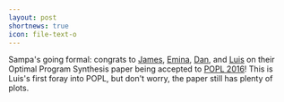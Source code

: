 ```yaml
---
layout: post
shortnews: true
icon: file-text-o
---
```

Sampa's going formal: congrats to [James][], [Emina][], [Dan][], and [Luis][] on their Optimal Program Synthesis paper being accepted to [POPL 2016](http://conf.researchr.org/home/POPL-2016)! This is Luis's first foray into POPL, but don't worry, the paper still has plenty of plots.

[James]: http://homes.cs.washington.edu/~bornholt/
[Luis]: http://homes.cs.washington.edu/~luisceze/
[Dan]: http://homes.cs.washington.edu/~djg/
[Emina]: http://homes.cs.washington.edu/~emina/
